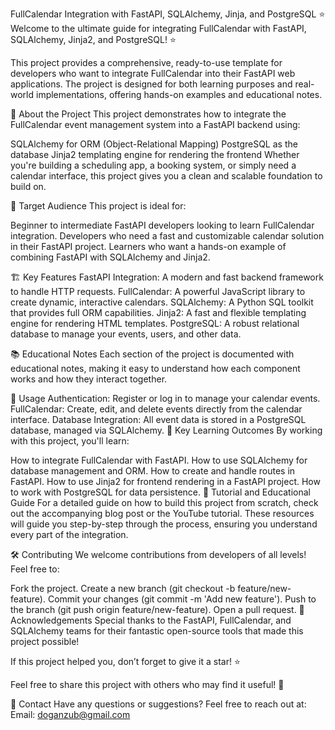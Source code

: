 FullCalendar Integration with FastAPI, SQLAlchemy, Jinja, and PostgreSQL
⭐ Welcome to the ultimate guide for integrating FullCalendar with FastAPI, SQLAlchemy, Jinja2, and PostgreSQL! ⭐

This project provides a comprehensive, ready-to-use template for developers who want to integrate FullCalendar into their FastAPI web applications. The project is designed for both learning purposes and real-world implementations, offering hands-on examples and educational notes.

🚀 About the Project
This project demonstrates how to integrate the FullCalendar event management system into a FastAPI backend using:

SQLAlchemy for ORM (Object-Relational Mapping)
PostgreSQL as the database
Jinja2 templating engine for rendering the frontend
Whether you're building a scheduling app, a booking system, or simply need a calendar interface, this project gives you a clean and scalable foundation to build on.

🎯 Target Audience
This project is ideal for:

Beginner to intermediate FastAPI developers looking to learn FullCalendar integration.
Developers who need a fast and customizable calendar solution in their FastAPI project.
Learners who want a hands-on example of combining FastAPI with SQLAlchemy and Jinja2.

🏗️ Key Features
FastAPI Integration: A modern and fast backend framework to handle HTTP requests.
FullCalendar: A powerful JavaScript library to create dynamic, interactive calendars.
SQLAlchemy: A Python SQL toolkit that provides full ORM capabilities.
Jinja2: A fast and flexible templating engine for rendering HTML templates.
PostgreSQL: A robust relational database to manage your events, users, and other data.

📚 Educational Notes
Each section of the project is documented with educational notes, making it easy to understand how each component works and how they interact together.

📝 Usage
Authentication: Register or log in to manage your calendar events.
FullCalendar: Create, edit, and delete events directly from the calendar interface.
Database Integration: All event data is stored in a PostgreSQL database, managed via SQLAlchemy.
🌟 Key Learning Outcomes
By working with this project, you'll learn:

How to integrate FullCalendar with FastAPI.
How to use SQLAlchemy for database management and ORM.
How to create and handle routes in FastAPI.
How to use Jinja2 for frontend rendering in a FastAPI project.
How to work with PostgreSQL for data persistence.
📖 Tutorial and Educational Guide
For a detailed guide on how to build this project from scratch, check out the accompanying blog post or the YouTube tutorial. These resources will guide you step-by-step through the process, ensuring you understand every part of the integration.

🛠️ Contributing
We welcome contributions from developers of all levels! Feel free to:

Fork the project.
Create a new branch (git checkout -b feature/new-feature).
Commit your changes (git commit -m 'Add new feature').
Push to the branch (git push origin feature/new-feature).
Open a pull request.
🎉 Acknowledgements
Special thanks to the FastAPI, FullCalendar, and SQLAlchemy teams for their fantastic open-source tools that made this project possible!

If this project helped you, don’t forget to give it a star! ⭐

Feel free to share this project with others who may find it useful! 🚀

📩 Contact
Have any questions or suggestions? Feel free to reach out at:
Email: doganzub@gmail.com
